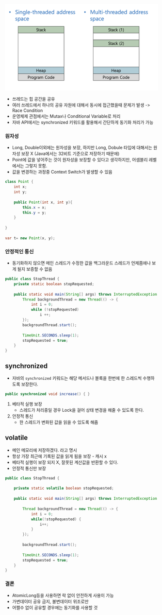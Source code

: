 ![thread.png](./thread.png)

- 쓰레드는 힙 공간을 공유
- 여러 쓰레드에서 하나의 공유 자원에 대해서 동시에 접근했을때 문제가 발생 -> Race Condition
- 운영체제 관점에서는 Mutax나 Conditional Variable로 처리
- 자바 API에서는 synchronized 키워드를 활용해서 간단하게 동기화 처리가 가능

### 원자성
- Long, Double이외에는 원자성을 보장, 하지만 Long, Dobule 타입에 대해서는 원자성 보장 X (Java에서는 32비트 기준으로 저장하기 때문에)
- Point에 값을 넣어주는 것이 원자성을 보장할 수 있다고 생각하지만, 어셈블리 레벨에서는 그렇지 못함.
- 값을 변경하는 과정중 Context Switch가 발생할 수 있음

```java
class Point {
	int x;
	int y;
	
	public Point(int x, int y){ 
		this.x = x; 
		this.y = y; 
	}
	
}

var t= new Point(x, y);
```

### 안정적인 통신
- 동기화하지 않으면 메인 스레드가 수정한 값을 백그라운드 스레드가 언제쯤에나 보게 될지 보증할 수 없음

```java
public class StopThread {
	private static boolean stopRequested;

	public static void main(String[] args) throws InterruptedException {
		Thread backgroundThread = new Thread(() -> {
			int i = 0;
			while (!stopRequested) 
				i ++;
		});
		backgroundThread.start();

		TimeUnit.SECONDS.sleep(1);
		stopRequested = true;
	}
}
```


## synchronized
- 자바의 `synchronized` 키워드는 해당 메서드나 블록을 한번에 한 스레드씩 수행하도록 보장한다.

```java
public synchronized void increase() { }
```

1. 베타적 실행 보장
	- 스레드가 처리중일 경우 Lock을 걸어 상태 변경을 해줄 수 있도록 한다.
1. 안정적 통신
	- 한 스레드가 변화된 값을 읽을 수 있도록 해줌



## volatile
- 메인 메모리에 저장하겠다. 라고 명시
- 항상 가장 최근에 기록된 값을 읽게 됨을 보장 - 캐시 x
- 베타적 실행이 보장 되지 X, 잘못된 계산값을 반환할 수 있다.
- 안정적 통신만 보장

```java
public class StopThread {

    private static volatile boolean stopRequested;

    public static void main(String[] args) throws InterruptedException {

        Thread backgroundThread = new Thread(() -> {
            int i = 0;
            while(!stopRequested) {
                i++;
            }
        });

        backgroundThread.start();

        TimeUnit.SECONDS.sleep(1);
        stopRequested = true;
    }
}
```


### 결론
- AtomicLong등을 사용하면 락 없이 안전하게 사용이 가능
- 가변데이터 공유 금지, 불변데이터 위조로만
- 어쩔수 없이 공유할 경우에는 동기화를 사용할 것